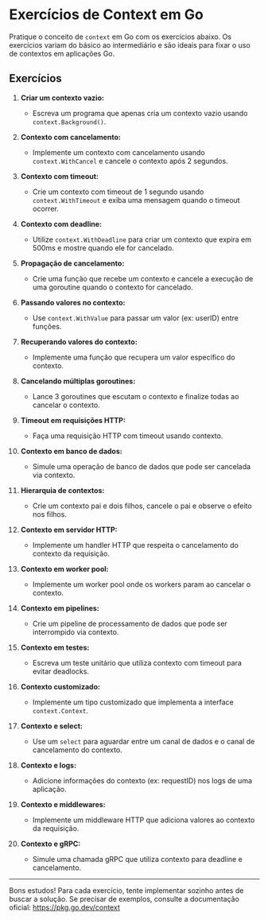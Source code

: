 # Exercícios de Context em Go

Pratique o conceito de `context` em Go com os exercícios abaixo. Os exercícios variam do básico ao intermediário e são ideais para fixar o uso de contextos em aplicações Go.

## Exercícios

1. **Criar um contexto vazio:**
   - Escreva um programa que apenas cria um contexto vazio usando `context.Background()`.

2. **Contexto com cancelamento:**
   - Implemente um contexto com cancelamento usando `context.WithCancel` e cancele o contexto após 2 segundos.

3. **Contexto com timeout:**
   - Crie um contexto com timeout de 1 segundo usando `context.WithTimeout` e exiba uma mensagem quando o timeout ocorrer.

4. **Contexto com deadline:**
   - Utilize `context.WithDeadline` para criar um contexto que expira em 500ms e mostre quando ele for cancelado.

5. **Propagação de cancelamento:**
   - Crie uma função que recebe um contexto e cancele a execução de uma goroutine quando o contexto for cancelado.

6. **Passando valores no contexto:**
   - Use `context.WithValue` para passar um valor (ex: userID) entre funções.

7. **Recuperando valores do contexto:**
   - Implemente uma função que recupera um valor específico do contexto.

8. **Cancelando múltiplas goroutines:**
   - Lance 3 goroutines que escutam o contexto e finalize todas ao cancelar o contexto.

9. **Timeout em requisições HTTP:**
   - Faça uma requisição HTTP com timeout usando contexto.

10. **Contexto em banco de dados:**
    - Simule uma operação de banco de dados que pode ser cancelada via contexto.

11. **Hierarquia de contextos:**
    - Crie um contexto pai e dois filhos, cancele o pai e observe o efeito nos filhos.

12. **Contexto em servidor HTTP:**
    - Implemente um handler HTTP que respeita o cancelamento do contexto da requisição.

13. **Contexto em worker pool:**
    - Implemente um worker pool onde os workers param ao cancelar o contexto.

14. **Contexto em pipelines:**
    - Crie um pipeline de processamento de dados que pode ser interrompido via contexto.

15. **Contexto em testes:**
    - Escreva um teste unitário que utiliza contexto com timeout para evitar deadlocks.

16. **Contexto customizado:**
    - Implemente um tipo customizado que implementa a interface `context.Context`.

17. **Contexto e select:**
    - Use um `select` para aguardar entre um canal de dados e o canal de cancelamento do contexto.

18. **Contexto e logs:**
    - Adicione informações do contexto (ex: requestID) nos logs de uma aplicação.

19. **Contexto e middlewares:**
    - Implemente um middleware HTTP que adiciona valores ao contexto da requisição.

20. **Contexto e gRPC:**
    - Simule uma chamada gRPC que utiliza contexto para deadline e cancelamento.

---

Bons estudos! Para cada exercício, tente implementar sozinho antes de buscar a solução. Se precisar de exemplos, consulte a documentação oficial: https://pkg.go.dev/context 